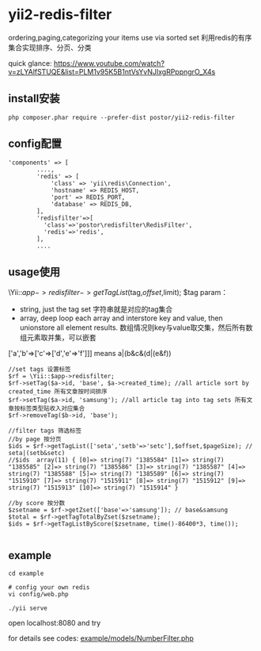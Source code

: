 # yii2-redis-filter
ordering,paging,categorizing your items use via sorted set 利用redis的有序集合实现排序、分页、分类

quick glance: https://www.youtube.com/watch?v=zLYAlfSTUQE&list=PLM1v95K5B1ntVsYvNJIxgRPppngrO_X4s


## install安装

```
php composer.phar require --prefer-dist postor/yii2-redis-filter
```

## config配置

```
'components' => [
        ....,
        'redis' => [
	        'class' => 'yii\redis\Connection',
	        'hostname' => REDIS_HOST,
	        'port' => REDIS_PORT,
	        'database' => REDIS_DB,
        ],
        'redisfilter'=>[
          'class'=>'postor\redisfilter\RedisFilter',
          'redis'=>'redis',
        ],
        ....
```
## usage使用
\Yii::$app->redisfilter->getTagList($tag,$offset,$limit); $tag param： 
- string, just the tag set 字符串就是对应的tag集合
- array, deep loop each array and interstore key and value, then unionstore all element results. 数组情况则key与value取交集，然后所有数组元素取并集，可以嵌套
 
['a','b'=>['c'=>['d','e'=>'f']]] means a|(b&c&(d|(e&f))

```
//set tags 设置标签
$rf = \Yii::$app->redisfilter;
$rf->setTag($a->id, 'base', $a->created_time); //all article sort by created_time 所有文章按时间排序
$rf->setTag($a->id, 'samsung'); //all article tag into tag sets 所有文章按标签类型贴收入对应集合
$rf->removeTag($b->id, 'base');

//filter tags 筛选标签
//by page 按分页
$ids = $rf->getTagList(['seta','setb'=>'setc'],$offset,$pageSize); // seta|(setb&setc) 
//$ids  array(11) { [0]=> string(7) "1385584" [1]=> string(7) "1385585" [2]=> string(7) "1385586" [3]=> string(7) "1385587" [4]=> string(7) "1385588" [5]=> string(7) "1385589" [6]=> string(7) "1515910" [7]=> string(7) "1515911" [8]=> string(7) "1515912" [9]=> string(7) "1515913" [10]=> string(7) "1515914" }

//by score 按分数
$zsetname = $rf->getZset(['base'=>'samsung']); // base&samsung
$total = $rf->getTagTotalByZset($zsetname);
$ids = $rf->getTagListByScore($zsetname, time()-86400*3, time());


```


## example

```
cd example

# config your own redis
vi config/web.php

./yii serve

```

open localhost:8080 and try

for details see codes: [example/models/NumberFilter.php](./example/models/NumberFilter.php)
